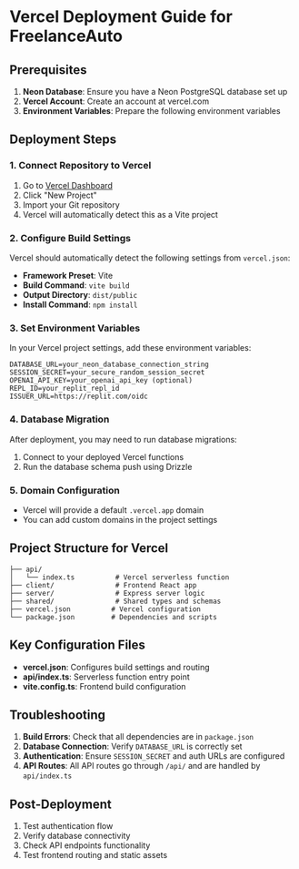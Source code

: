 # Vercel Deployment Guide for FreelanceAuto

## Prerequisites

1. **Neon Database**: Ensure you have a Neon PostgreSQL database set up
2. **Vercel Account**: Create an account at vercel.com
3. **Environment Variables**: Prepare the following environment variables

## Deployment Steps

### 1. Connect Repository to Vercel

1. Go to [Vercel Dashboard](https://vercel.com/dashboard)
2. Click "New Project"
3. Import your Git repository
4. Vercel will automatically detect this as a Vite project

### 2. Configure Build Settings

Vercel should automatically detect the following settings from `vercel.json`:
- **Framework Preset**: Vite
- **Build Command**: `vite build`
- **Output Directory**: `dist/public`
- **Install Command**: `npm install`

### 3. Set Environment Variables

In your Vercel project settings, add these environment variables:

```
DATABASE_URL=your_neon_database_connection_string
SESSION_SECRET=your_secure_random_session_secret
OPENAI_API_KEY=your_openai_api_key (optional)
REPL_ID=your_replit_repl_id
ISSUER_URL=https://replit.com/oidc
```

### 4. Database Migration

After deployment, you may need to run database migrations:
1. Connect to your deployed Vercel functions
2. Run the database schema push using Drizzle

### 5. Domain Configuration

- Vercel will provide a default `.vercel.app` domain
- You can add custom domains in the project settings

## Project Structure for Vercel

```
├── api/
│   └── index.ts          # Vercel serverless function
├── client/               # Frontend React app
├── server/               # Express server logic
├── shared/               # Shared types and schemas
├── vercel.json          # Vercel configuration
└── package.json         # Dependencies and scripts
```

## Key Configuration Files

- **vercel.json**: Configures build settings and routing
- **api/index.ts**: Serverless function entry point
- **vite.config.ts**: Frontend build configuration

## Troubleshooting

1. **Build Errors**: Check that all dependencies are in `package.json`
2. **Database Connection**: Verify `DATABASE_URL` is correctly set
3. **Authentication**: Ensure `SESSION_SECRET` and auth URLs are configured
4. **API Routes**: All API routes go through `/api/` and are handled by `api/index.ts`

## Post-Deployment

1. Test authentication flow
2. Verify database connectivity
3. Check API endpoints functionality
4. Test frontend routing and static assets